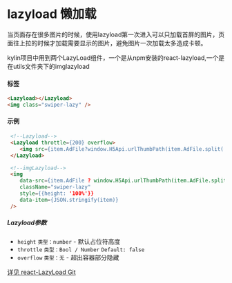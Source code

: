 # lazyload 懒加载

当页面存在很多图片的时候，使用lazyload第一次进入可以只加载首屏的图片，页面往上拉的时候才加载需要显示的图片，避免图片一次加载太多造成卡顿。

kylin项目中用到两个LazyLoad组件，一个是从npm安装的react-lazyload,一个是在utils文件夹下的imglazyload

#### 标签

```html
<Lazyload></Lazyload>
<img class="swiper-lazy" />
```

#### 示例

```html
 <!--Lazyload-->
 <Lazyload throttle={200} overflow>
    <img src={item.AdFile?window.H5Api.urlThumbPath(item.AdFile.split(',')[0],360,180):""} alt="" />
 </Lazyload>

 <!--imgLazyload-->
 <img
    data-src={item.AdFile ? window.H5Api.urlThumbPath(item.AdFile.split(',')[0], 720, 320) : ""}
    className="swiper-lazy"
    style={{height: '100%'}}
    data-item={JSON.stringify(item)}
 />
```

##### Lazyload参数

* `height` `类型：number` - 默认占位符高度
* `throttle` `类型：Bool / Number`  `Default: false`
* `overflow` `类型：无` - 超出容器部分隐藏

[详见 react-LazyLoad Git](https://github.com/jasonslyvia/react-lazyload)


